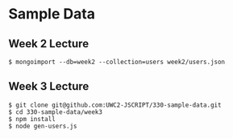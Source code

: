 # Sample Data

## Week 2 Lecture

`$ mongoimport --db=week2 --collection=users week2/users.json`

## Week 3 Lecture

```
$ git clone git@github.com:UWC2-JSCRIPT/330-sample-data.git
$ cd 330-sample-data/week3
$ npm install
$ node gen-users.js
```

